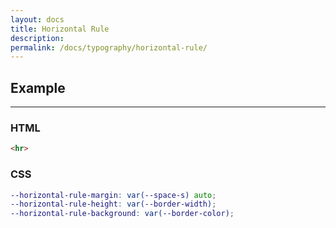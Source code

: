 ```yaml
---
layout: docs
title: Horizontal Rule
description: 
permalink: /docs/typography/horizontal-rule/
---
```


## Example

<hr>

### HTML

```html
<hr>
```

### CSS

```scss
--horizontal-rule-margin: var(--space-s) auto;
--horizontal-rule-height: var(--border-width);
--horizontal-rule-background: var(--border-color);
```
